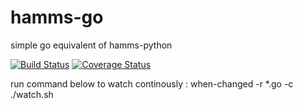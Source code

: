 hamms-go
===============

simple go equivalent of hamms-python


[![Build Status](https://travis-ci.org/abdulkadiryaman/go-hamms.svg?branch=master)](https://travis-ci.org/abdulkadiryaman/go-hamms) [![Coverage Status](https://coveralls.io/repos/abdulkadiryaman/go-hamms/badge.svg?branch=master)](https://coveralls.io/r/abdulkadiryaman/go-hamms?branch=master)


run command below to watch continously :
when-changed -r *.go -c ./watch.sh
